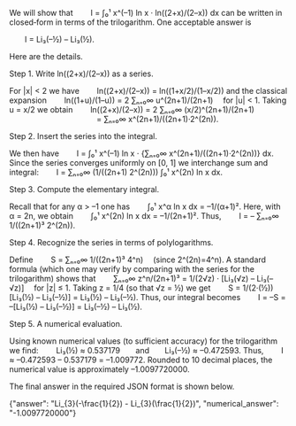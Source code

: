 We will show that
  I = ∫₀¹ x^(–1) ln x · ln((2+x)/(2–x)) dx
can be written in closed‐form in terms of the trilogarithm. One acceptable answer is

  I = Li₃(–½) – Li₃(½).

Here are the details.

Step 1. Write ln((2+x)/(2–x)) as a series.

For |x| < 2 we have
  ln((2+x)/(2–x)) = ln((1+x/2)/(1–x/2))
and the classical expansion
  ln((1+u)/(1–u)) = 2 ∑ₙ₌₀∞ u^(2n+1)/(2n+1)  for |u| < 1.
Taking u = x/2 we obtain
  ln((2+x)/(2–x)) = 2 ∑ₙ₌₀∞ (x/2)^(2n+1)/(2n+1)
            = ∑ₙ₌₀∞ x^(2n+1)/((2n+1)·2^(2n)).

Step 2. Insert the series into the integral.

We then have
  I = ∫₀¹ x^(–1) ln x · {∑ₙ₌₀∞ x^(2n+1)/((2n+1)·2^(2n))} dx.
Since the series converges uniformly on [0, 1] we interchange sum and integral:
  I = ∑ₙ₌₀∞ (1/((2n+1) 2^(2n))) ∫₀¹ x^(2n) ln x dx.

Step 3. Compute the elementary integral.

Recall that for any α > –1 one has
  ∫₀¹ x^α ln x dx = –1/(α+1)².
Here, with α = 2n, we obtain
  ∫₀¹ x^(2n) ln x dx = –1/(2n+1)².
Thus,
  I = – ∑ₙ₌₀∞ 1/((2n+1)³ 2^(2n)).

Step 4. Recognize the series in terms of polylogarithms.

Define
  S = ∑ₙ₌₀∞ 1/((2n+1)³ 4^n)   (since 2^(2n)=4^n).
A standard formula (which one may verify by comparing with the series for the trilogarithm) shows that
  ∑ₙ₌₀∞ z^n/(2n+1)³ = 1/(2√z) · [Li₃(√z) – Li₃(–√z)]  for |z| ≤ 1.
Taking z = 1/4 (so that √z = ½) we get
  S = 1/(2·(½)) [Li₃(½) – Li₃(–½)] = Li₃(½) – Li₃(–½).
Thus, our integral becomes
  I = –S = –[Li₃(½) – Li₃(–½)] = Li₃(–½) – Li₃(½).

Step 5. A numerical evaluation.

Using known numerical values (to sufficient accuracy) for the trilogarithm we find:
  Li₃(½) ≈ 0.537179  and  Li₃(–½) ≈ –0.472593.
Thus,
  I ≈ –0.472593 – 0.537179 = –1.009772.
Rounded to 10 decimal places, the numerical value is approximately –1.0097720000.

The final answer in the required JSON format is shown below.

{"answer": "Li_{3}(-\\frac{1}{2}) - Li_{3}(\\frac{1}{2})", "numerical_answer": "-1.0097720000"}